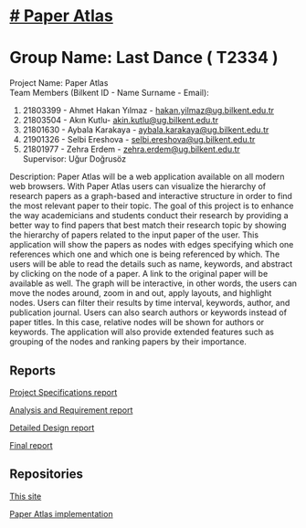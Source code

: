 # <a href= "https://paper-atlas-frontend.onrender.com"> # Paper Atlas </a>
# Group Name: Last Dance  ( T2334 )
Project Name: Paper Atlas   
Team Members (Bilkent ID - Name Surname - Email):  
1) 21803399 - Ahmet Hakan Yılmaz - hakan.yilmaz@ug.bilkent.edu.tr  
2) 21803504 - Akın Kutlu- akin.kutlu@ug.bilkent.edu.tr  
3) 21801630 - Aybala Karakaya - aybala.karakaya@ug.bilkent.edu.tr  
4) 21901326 - Selbi Ereshova - selbi.ereshova@ug.bilkent.edu.tr  
5) 21801977 - Zehra Erdem - zehra.erdem@ug.bilkent.edu.tr  
Supervisor: Uğur Doğrusöz  

Description:
Paper Atlas will be a web application available on all modern web browsers. With Paper Atlas users can visualize the hierarchy of research papers as a graph-based and interactive structure in order to find the most relevant paper to their topic. The goal of this project is to enhance the way academicians and students conduct their research by providing a better way to find papers that best match their research topic by showing the hierarchy of papers related to the input paper of the user. This application will show the papers as nodes with edges specifying which one references which one and which one is being referenced by which. The users will be able to read the details such as name, keywords, and abstract by clicking on the node of a paper. A link to the original paper will be available as well. The graph will be interactive, in other words, the users can move the nodes around, zoom in and out, apply layouts, and highlight nodes. Users can filter their results by time interval, keywords, author, and publication journal. Users can also search authors or keywords instead of paper titles. In this case, relative nodes will be shown for authors or keywords. The application will also provide extended features such as grouping of the nodes and ranking papers by their importance.


<h2 id="reports">Reports</h2>
<a href="T2334_Project_Specifications_Report.pdf">Project Specifications report</a>

<a href="T2334_Analysis_Requirements_Report.pdf">Analysis and Requirement report</a>

<a href="Detailed_Design_Report.pdf">Detailed Design report</a>

<a href="T2334_FinalReport.pdf">Final report</a>

<h2 id="repositories">Repositories</h2>
<a href="https://github.com/Last-Dance-Team/PaperAtlas">This site</a>

<a href="https://github.com/Last-Dance-Team/PaperAtlas-Implemention">Paper Atlas implementation</a>
